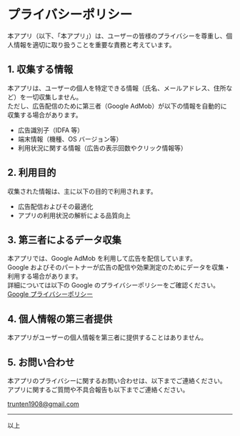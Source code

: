 # プライバシーポリシー

本アプリ（以下、「本アプリ」）は、ユーザーの皆様のプライバシーを尊重し、個人情報を適切に取り扱うことを重要な責務と考えています。

## 1. 収集する情報
本アプリは、ユーザーの個人を特定できる情報（氏名、メールアドレス、住所など）を一切収集しません。  
ただし、広告配信のために第三者（Google AdMob）が以下の情報を自動的に収集する場合があります。

- 広告識別子（IDFA 等）
- 端末情報（機種、OS バージョン等）
- 利用状況に関する情報（広告の表示回数やクリック情報等）

## 2. 利用目的
収集された情報は、主に以下の目的で利用されます。

- 広告配信およびその最適化
- アプリの利用状況の解析による品質向上

## 3. 第三者によるデータ収集
本アプリでは、Google AdMob を利用して広告を配信しています。  
Google およびそのパートナーが広告の配信や効果測定のためにデータを収集・利用する場合があります。  
詳細については以下の Google のプライバシーポリシーをご確認ください。  
[Google プライバシーポリシー](https://policies.google.com/privacy?hl=ja)

## 4. 個人情報の第三者提供
本アプリがユーザーの個人情報を第三者に提供することはありません。

## 5. お問い合わせ
本アプリのプライバシーに関するお問い合わせは、以下までご連絡ください。  
アプリに関するご質問や不具合報告も以下までご連絡ください。  

trunten1908@gmail.com

---

以上
